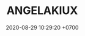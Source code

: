 ---
layout: 
permalink: /team/:title.html
categories: subs
maincover: /assets/avatars/male1.webp
tickets: 7
date: 2020-08-29 10:29:20 +0700
title: ANGELAKIUX
tag: johto042024
color: black
puntosLJ202404: 12
grupo: sur
background: '#F16C38'
cover: /assets/backCard.png
team: DRAGONFLIES GAMING DIAMOND
rango: VIP
---